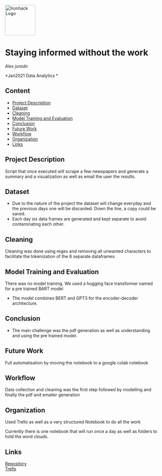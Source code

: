 <img src="https://bit.ly/2VnXWr2" alt="Ironhack Logo" width="100"/>

# Staying informed without the work
*Alex jurado*

*Jan2021 Data Analytics *

## Content
- [Project Description](#project-description)
- [Dataset](#dataset)
- [Cleaning](#cleaning)
- [Model Training and Evaluation](#model-training-and-evaluation)
- [Conclusion](#conclusion)
- [Future Work](#future-work)
- [Workflow](#workflow)
- [Organization](#organization)
- [Links](#links)

## Project Description
Script that once executed will scrape a few newspapers and generate a summary and a visualization as well as email the user the results. 


## Dataset
* Due to the nature of the project the dataset will change everyday and the previous days one will be discarded. Down the line, a copy could be saved. 
* Each day six data frames are generated and kept separate to avoid contaminating each other.

## Cleaning
Cleaning was done using regex and removing all unwanted characters to facilitate the tokenization of the 6 separate dataframes.


## Model Training and Evaluation
There was no model training. We used a hugging face transformer named for a pre trained BART model 
* The model combines BERT and GPT3 for the encoder-decoder architecture. 

## Conclusion
* The main challenge was the pdf generation as well as understanding and using the pre trained model. 

## Future Work
Full automatisation by moving the notebook to a google colab notebook

## Workflow
Data collection and cleaning was the first step followed by modelling and finally the pdf and emailer generation

## Organization
Used Trello as well as a very structured Notebook to do all the work

Currently there is one notebook that will run once a day as well as folders to hold the word clouds. 

## Links



[Repository](https://github.com/Stereo-Alex/Project-Week-8-Final-Project)  
[Trello](https://trello.com/b/VvdxmLI6/final-project)  
